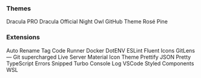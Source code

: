 ### Themes
Dracula PRO
Dracula Official
Night Owl
GitHub Theme
Rosé Pine

### Extensions
Auto Rename Tag
Code Runner
Docker
DotENV
ESLint
Fluent Icons
GitLens — Git supercharged
Live Server
Material Icon Theme
Prettify JSON
Pretty TypeScript Errors
Snipped
Turbo Console Log
VSCode Styled Components
WSL
